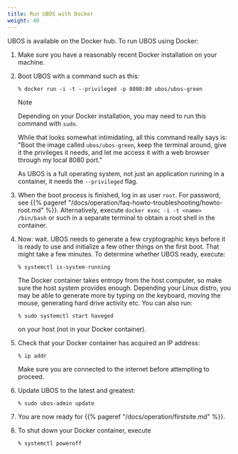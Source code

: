 ```yaml
---
title: Run UBOS with Docker
weight: 40
---
```


UBOS is available on the Docker hub. To run UBOS using Docker:

1. Make sure you have a reasonably recent Docker installation on your machine.

1. Boot UBOS with a command such as this:

   ```
   % docker run -i -t --privileged -p 8080:80 ubos/ubos-green
   ```

   <div class="admonition note"><p class="admonition-title">Note</p>
   <p>Depending on your Docker installation, you may need to run this
   command with <code>sudo</code>.</p></div>

   While that looks somewhat intimidating, all this command really says is: "Boot the image called
   ``ubos/ubos-green``, keep the terminal around, give it the privileges it needs, and
   let me access it with a web browser through my local 8080 port."

   As UBOS is a full operating system, not just an application running in a container, it
   needs the ``--privileged`` flag.

1. When the boot process is finished, log in as user ``root``.
   For password, see {{% pageref "/docs/operation/faq-howto-troubleshooting/howto-root.md" %}}. Alternatively, execute
   ``docker exec -i -t <name> /bin/bash`` or such in a separate terminal to obtain a
   root shell in the container.

1. Now: wait. UBOS needs to generate a few cryptographic keys before it is ready to use
   and initialize a few other things on the first boot. That might take a few minutes.
   To determine whether UBOS ready, execute:

   ```
   % systemctl is-system-running
   ```

   The Docker container takes entropy from the host computer, so make sure the host system
   provides enough. Depending your Linux distro, you may be able to generate more by
   typing on the keyboard, moving the mouse, generating hard drive activity etc. You can
   also run:

   ```
   % sudo systemctl start haveged
   ```
   on your host (not in your Docker container).

1. Check that your Docker container has acquired an IP address:

   ```
   % ip addr
   ```

   Make sure you are connected to the internet before attempting to proceed.

1. Update UBOS to the latest and greatest:

   ```
   % sudo ubos-admin update
   ```

1. You are now ready for {{% pageref "/docs/operation/firstsite.md" %}}.

1. To shut down your Docker container, execute

   ```
   % systemctl poweroff
   ```
